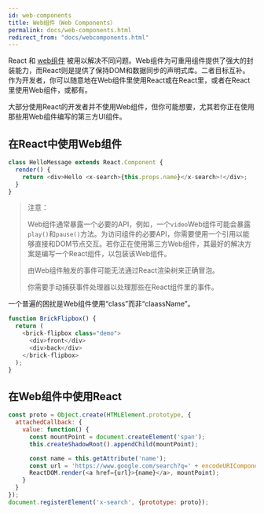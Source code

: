 ```yaml
---
id: web-components
title: Web组件（Web Components）
permalink: docs/web-components.html
redirect_from: "docs/webcomponents.html"
---
```


React 和 [web组件](https://developer.mozilla.org/en-US/docs/Web/Web_Components) 被用以解决不同问题。Web组件为可重用组件提供了强大的封装能力，而React则是提供了保持DOM和数据同步的声明式库。二者目标互补。作为开发者，你可以随意地在Web组件里使用React或在React里，或者在React里使用Web组件，或都有。

大部分使用React的开发者并不使用Web组件，但你可能想要，尤其若你正在使用那些用Web组件编写的第三方UI组件。

## 在React中使用Web组件

```javascript
class HelloMessage extends React.Component {
  render() {
    return <div>Hello <x-search>{this.props.name}</x-search>!</div>;
  }
}
```

>注意：
>
> Web组件通常暴露一个必要的API，例如，一个`video`Web组件可能会暴露`play()`和`pause()`方法。为访问组件的必要API，你需要使用一个引用以能够直接和DOM节点交互。若你正在使用第三方Web组件，其最好的解决方案是编写一个React组件，以包装该Web组件。
>
> 由Web组件触发的事件可能无法通过React渲染树来正确冒泡。
>
> 你需要手动捕获事件处理器以处理那些在React组件里的事件。 

一个普遍的困扰是Web组件使用“class”而非“claassName”。

```javascript
function BrickFlipbox() {
  return (
    <brick-flipbox class="demo">
      <div>front</div>
      <div>back</div>
    </brick-flipbox>
  );
}
```

## 在Web组件中使用React

```javascript
const proto = Object.create(HTMLElement.prototype, {
  attachedCallback: {
    value: function() {
      const mountPoint = document.createElement('span');
      this.createShadowRoot().appendChild(mountPoint);

      const name = this.getAttribute('name');
      const url = 'https://www.google.com/search?q=' + encodeURIComponent(name);
      ReactDOM.render(<a href={url}>{name}</a>, mountPoint);
    }
  }
});
document.registerElement('x-search', {prototype: proto});
```
